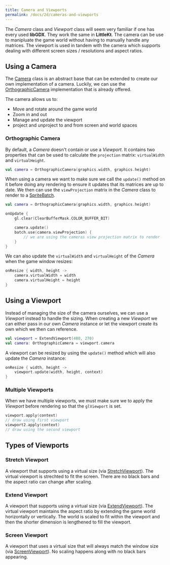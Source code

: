 ```yaml
---
title: Camera and Viewports
permalink: /docs/2d/cameras-and-viewports
---
```


The _Camera_ class and _Viewport_ class will seem very familiar if one has every used **libGDX**. They work the same in **LittleKt**. The camera can be use to manipluate the game world without having to manually handle any matrices. The viewport is used in tandem with the camera which supports dealing with different screen sizes / resolutions and aspect ratios.

## Using a Camera

The [Camera](https://github.com/littlektframework/littlekt/blob/master/core/src/commonMain/kotlin/com/lehaine/littlekt/graphics/Camera.kt) class is an abstract base that can be extended to create our own implementation of a camera. Luckily, we can use the [OrthographicCamera](https://github.com/littlektframework/littlekt/blob/master/core/src/commonMain/kotlin/com/lehaine/littlekt/graphics/Camera.kt#L339) implementation that is already offered.

The camera allows us to:

-   Move and rotate around the game world
-   Zoom in and out
-   Manage and update the viewport
-   project and unproject to and from screen and world spaces

### Orthographic Camera

By default, a _Camera_ doesn't contain or use a _Viewport_. It contains two properties that can be used to calculate the `projection` matrix: `virtualWidth` and `virtualHeight`.

```kotlin
val camera = OrthographicCamera(graphics.width, graphics.height)
```

When using a camera we want to make sure we call the `update()` method on it before doing any rendering to ensure it updates that its matrices are up to date. We then can use the `viewProjection` matrix in the _Camera_ class to render to a [SpriteBatch](/docs/2d/spritebatch).

```kotlin
val camera = OrthographicCamera(graphics.width, graphics.height)

onUpdate {
    gl.clear(ClearBufferMask.COLOR_BUFFER_BIT)

    camera.update()
    batch.use(camera.viewProjection) {
        // we are using the cameras view projection matrix to render
    }
}
```

We can also update the `virtualWidth` and `virtualHeight` of the _Camera_ when the game window resizes:

```kotlin
onResize { width, height ->
    camera.virtualWidth = width
    camera.virtualHeight = height
}
```

## Using a Viewport

Instead of managing the size of the camera ourselves, we can use a _Viewport_ instead to handle the sizing. When creating a new _Viewport_ we can either pass in our own _Camera_ instance or let the viewport create its own which we then can reference.

```kotlin
val viewport = ExtendViewport(480, 270)
val camera: OrthographicCamera = viewport.camera
```

A viewport can be resized by using the `update()` method which will also update the _Camera_ instance:

```kotlin
onResize { width, height ->
    viewport.update(width, height, context)
}
```

### Multiple Viewports

When we have multiple viewports, we must make sure we to apply the _Viewport_ before rendering so that the `glViewport` is set.

```kotlin
viewport.apply(context)
// draw using first viewport
viewport2.apply(context)
// draw using the second viewport
```

## Types of Viewports

### Stretch Viewport

A viewport that supports using a virtual size (via [StretchViewport](https://github.com/littlektframework/littlekt/blob/master/core/src/commonMain/kotlin/com/lehaine/littlekt/util/viewport/ScalingViewports.kt#L34)). The virtual viewport is strechted to fit the screen. There are no black bars and the aspect ratio can change after scaling.

### Extend Viewport

A viewport that supports using a virtual size (via [ExtendViewport](https://github.com/littlektframework/littlekt/blob/master/core/src/commonMain/kotlin/com/lehaine/littlekt/util/viewport/ExtendViewport.kt)). The virtual viewport maintains the aspect ratio by extending the game world horizontally or vertically. The world is scaled to fit within the viewport and then the shorter dimension is lengthened to fill the viewport.

### Screen Viewport

A viewport that uses a virtual size that will always match the window size (via [ScreenViewport](https://github.com/littlektframework/littlekt/blob/master/core/src/commonMain/kotlin/com/lehaine/littlekt/util/viewport/ScreenViewport.kt)). No scaling happens along with no black bars appearing.
